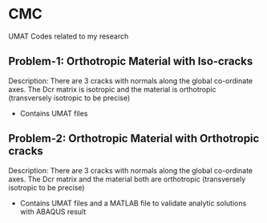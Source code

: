 # CMC
UMAT Codes related to my research


## Problem-1: Orthotropic Material with Iso-cracks
Description: There are 3 cracks with normals along the global co-ordinate axes. The Dcr matrix is isotropic and the material is orthotropic (transversely isotropic to be precise)

* Contains UMAT files

## Problem-2: Orthotropic Material with Orthotropic cracks
Description: There are 3 cracks with normals along the global co-ordinate axes. The Dcr matrix and the material both are orthotropic (transversely isotropic to be precise)

* Contains UMAT files and a MATLAB file to validate analytic solutions with ABAQUS result

